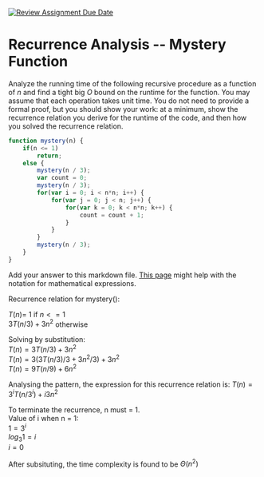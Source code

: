 [![Review Assignment Due Date](https://classroom.github.com/assets/deadline-readme-button-24ddc0f5d75046c5622901739e7c5dd533143b0c8e959d652212380cedb1ea36.svg)](https://classroom.github.com/a/OlW38W4k)
# Recurrence Analysis -- Mystery Function

Analyze the running time of the following recursive procedure as a function of
$n$ and find a tight big $O$ bound on the runtime for the function. You may
assume that each operation takes unit time. You do not need to provide a formal
proof, but you should show your work: at a minimum, show the recurrence relation
you derive for the runtime of the code, and then how you solved the recurrence
relation.

```javascript
function mystery(n) {
    if(n <= 1)
        return;
    else {
        mystery(n / 3);
        var count = 0;
        mystery(n / 3);
        for(var i = 0; i < n*n; i++) {
            for(var j = 0; j < n; j++) {
                for(var k = 0; k < n*n; k++) {
                    count = count + 1;
                }
            }
        }
        mystery(n / 3);
    }
}
```

Add your answer to this markdown file. [This
page](https://docs.github.com/en/get-started/writing-on-github/working-with-advanced-formatting/writing-mathematical-expressions)
might help with the notation for mathematical expressions.


Recurrence relation for mystery():

$T(n) =$ 1 if $n <= 1$ <br>
$3T(n / 3) + 3n^2$ otherwise <br>

Solving by substitution:<br>
$T(n) = 3T(n/3) + 3n^2$<br>
$T(n) = 3(3T(n/3)/3 + 3n^2/3) + 3n^2$<br>
$T(n) = 9T(n/9) + 6n^2$<br>

Analysing the pattern, the expression for this recurrence relation is: $T(n) = 3^iT(n/3^i) + i3n^2$<br>

To terminate the recurrence, n must = 1. <br>
Value of i when n = 1: <br>
$1 = 3^i$<br>
$log_3{1} = i$<br>
$i = 0$<br>

After subsituting, the time complexity is found to be $\Theta(n^2)$




